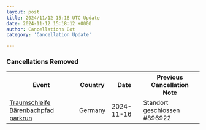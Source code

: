 ```yaml
---
layout: post
title: 2024/11/12 15:18 UTC Update
date: 2024-11-12 15:18:12 +0000
author: Cancellations Bot
category: 'Cancellation Update'

---
```


<h3>Cancellations Removed</h3>
<div class='hscrollable'>
<table style='width: 100%'>
    <tr>
        <th>Event</th>
        <th>Country</th>
        <th>Date</th>
        <th>Previous Cancellation Note</th>
    </tr>
    <tr>
        <td><a href="https://www.parkrun.com.de/traumschleifebaerenbachpfad">Traumschleife Bärenbachpfad parkrun</a></td>
        <td>Germany</td>
        <td>2024-11-16</td>
        <td>Standort geschlossen #896922</td>
    </tr>
</table>
</div>
